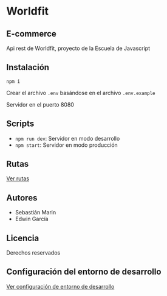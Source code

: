 # Worldfit

## E-commerce

Api rest de Worldfit, proyecto de la Escuela de Javascript

## Instalación

```shell
npm i
```

Crear el archivo `.env` basándose en el archivo `.env.example`

Servidor en el puerto 8080

## Scripts

- `npm run dev`: Servidor en modo desarrollo
- `npm start`: Servidor en modo producción

## Rutas

[Ver rutas](./docs/rutas.md)

## Autores

- Sebastián Marin
- Edwin García

## Licencia

Derechos reservados

## Configuración del entorno de desarrollo

[Ver configuración de entorno de desarrollo](./docs/procesoDeConfiguracion.md)